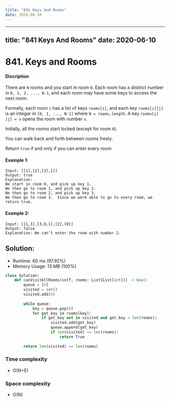 ```yaml
---
title: "841 Keys And Rooms"
date: 2020-06-10
---
```


---
title: "841 Keys And Rooms"
date: 2020-06-10
---

# 841. Keys and Rooms

#### Discription

There are `N` rooms and you start in room `0`.  Each room has a distinct number in `0, 1, 2, ..., N-1`, and each room may have some keys to access the next room. 

Formally, each room `i` has a list of keys `rooms[i]`, and each key `rooms[i][j]` is an integer in `[0, 1, ..., N-1]` where `N = rooms.length`.  A key `rooms[i][j] = v` opens the room with number `v`.

Initially, all the rooms start locked (except for room `0`). 

You can walk back and forth between rooms freely.

Return `true` if and only if you can enter every room.

#### Example 1:

```
Input: [[1],[2],[3],[]]
Output: true
Explanation:  
We start in room 0, and pick up key 1.
We then go to room 1, and pick up key 2.
We then go to room 2, and pick up key 3.
We then go to room 3.  Since we were able to go to every room, we return true.
```

#### Example 2:

```
Input: [[1,3],[3,0,1],[2],[0]]
Output: false
Explanation: We can't enter the room with number 2.
```

## Solution:

- Runtime: 60 ms (97.92%)
- Memory Usage: 13 MB (100%)

```python
class Solution:
    def canVisitAllRooms(self, rooms: List[List[int]]) -> bool:
        queue = [0]
        visited = set()
        visited.add(0)
        
        while queue:
            key = queue.pop(0)
            for get_key in rooms[key]:
                if get_key not in visited and get_key < len(rooms):
                    visited.add(get_key)
                    queue.append(get_key)
                    if len(visited) == len(rooms):
                        return True
                    
        return len(visited) == len(rooms)
```

### Time complexity

- O(N+E)

### Space complexity

- O(N)
